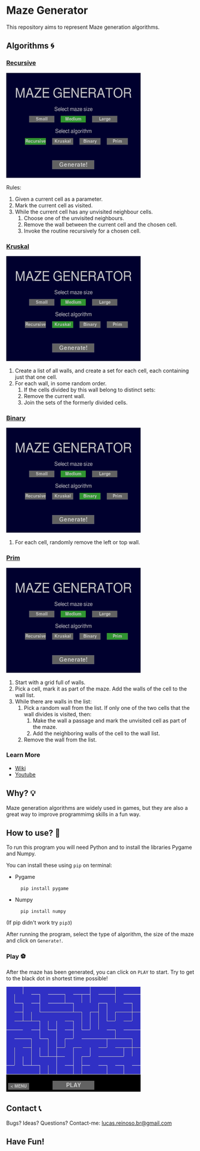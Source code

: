 # Maze Generator

This repository aims to represent Maze generation algorithms.

## Algorithms :cyclone:

### [Recursive](https://github.com/EuReinoso/Maze-Generator/blob/master/scripts/algorithms/recursive.py)

<img src= "https://github.com/EuReinoso/Maze-Generator/blob/master/assets/recursive_medium.gif" width= "360" height= "280">

Rules:

1. Given a current cell as a parameter.
2. Mark the current cell as visited.
3. While the current cell has any unvisited neighbour cells.
    1. Choose one of the unvisited neighbours.
    2. Remove the wall between the current cell and the chosen cell.
    3. Invoke the routine recursively for a chosen cell.

### [Kruskal](https://github.com/EuReinoso/Maze-Generator/blob/master/scripts/algorithms/kruskal.py)

<img src= "https://github.com/EuReinoso/Maze-Generator/blob/master/assets/kruskal_medium.gif" width= "360" height= "280">

1. Create a list of all walls, and create a set for each cell, each containing just that one cell.
2. For each wall, in some random order.
    1. If the cells divided by this wall belong to distinct sets:
    2. Remove the current wall.
    3. Join the sets of the formerly divided cells.

### [Binary](https://github.com/EuReinoso/Maze-Generator/blob/master/scripts/algorithms/binary.py)

<img src= "https://github.com/EuReinoso/Maze-Generator/blob/master/assets/binaty_medium.gif" width= "360" height= "280">

1. For each cell, randomly remove the left or top wall.

### [Prim](https://github.com/EuReinoso/Maze-Generator/blob/master/scripts/algorithms/prim.py)

<img src= "https://github.com/EuReinoso/Maze-Generator/blob/master/assets/prim_medium.gif" width= "360" height= "280">

1. Start with a grid full of walls.
2. Pick a cell, mark it as part of the maze. Add the walls of the cell to the wall list.
3. While there are walls in the list:
    1. Pick a random wall from the list. If only one of the two cells that the wall divides is visited, then:
        1. Make the wall a passage and mark the unvisited cell as part of the maze.
        1. Add the neighboring walls of the cell to the wall list.
    2. Remove the wall from the list.

### Learn More

- [Wiki](https://en.wikipedia.org/wiki/Maze_generation_algorithm)
- [Youtube](https://www.youtube.com/watch?v=p3mymCWzhV8&t=46s)

## Why? :bulb:

Maze generation algorithms are widely used in games, but they are also a great way to improve programmimg skills in a fun way.

## How to use? :page_with_curl:

To run this program you will need Python and to install the libraries Pygame and Numpy.

You can install these using `pip` on terminal:

- Pygame

        pip install pygame

- Numpy

        pip install numpy

(If pip didn't work try `pip3`)

After running the program, select the type of algorithm, the size of the maze and click on `Generate!`.

### Play :soccer:

After the maze has been generated, you can click on `PLAY` to start. Try to get to the black dot in shortest time possible!

<img src= "https://github.com/EuReinoso/Maze-Generator/blob/master/assets/play.gif" width= "360" height= "280">

## Contact :telephone_receiver:

Bugs? Ideas? Questions? 
Contact-me: lucas.reinoso.br@gmail.com

## Have Fun!
